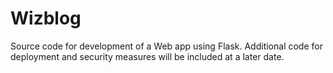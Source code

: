 # Wizblog
Source code for development of a Web app using Flask.
Additional code for deployment and security measures will be included at a later date.
